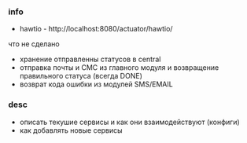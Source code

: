 ### info
- hawtio - http://localhost:8080/actuator/hawtio/

что не сделано
- хранение отправленны статусов в central
- отправка почты и СМС из главного модуля и возвращение правильного статуса (всегда DONE)
- возврат кода ошибки из модулей SMS/EMAIL

### desc
- описать текушие сервисы и как они взаимодействуют (конфиги)
- как добавлять новые сервисы